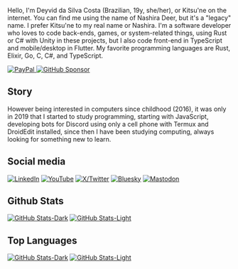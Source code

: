 Hello, I'm Deyvid da Silva Costa (Brazilian, 19y, she/her), or Kitsu'ne on the internet. You can find me using the name of Nashira Deer, but it's a "legacy" name. I prefer Kitsu'ne to my real name or Nashira. I'm a software developer who loves to code back-ends, games, or system-related things, using Rust or C# with Unity in these projects, but I also code front-end in TypeScript and mobile/desktop in Flutter. My favorite programming languages are Rust, Elixir, Go, C, C#, and TypeScript.

[![PayPal](https://img.shields.io/badge/Paypal-003087?style=for-the-badge&logo=paypal&logoColor=%23fff)
](https://www.paypal.com/donate/?business=QQGMTC3FQAJF6&no_recurring=0&item_name=Thanks+for+donating+for+me%2C+this+helps+me+a+lot+to+continue+developing+and+maintaining+my+projects.&currency_code=USD)
[![GitHub Sponsor](https://img.shields.io/badge/GitHub%20Sponsor-181717?style=for-the-badge&logo=github&logoColor=%23fff)
](https://github.com/sponsors/nashiradeer)

## Story

However being interested in computers since childhood (2016), it was only in 2019 that I started to study programming, starting with JavaScript, developing bots for Discord using only a cell phone with Termux and DroidEdit installed, since then I have been studying computing, always looking for something new to learn.

## Social media

[![LinkedIn](https://img.shields.io/badge/Linkedin-0077B5?style=for-the-badge&logo=linkedin&logoColor=white)](https://linkedin.com/in/nashiradeer)
[![YouTube](https://img.shields.io/badge/YouTube-FF0000?style=for-the-badge&logo=youtube&logoColor=white)](https://www.youtube.com/NashiraDeer)
[![X/Twitter](https://img.shields.io/badge/X%2FTwitter-000000?style=for-the-badge&logo=x&logoColor=white)](https://www.twitter.com/nashiradeer)
[![Bluesky](https://img.shields.io/badge/Bluesky-0285FF?style=for-the-badge&logo=bluesky&logoColor=white)](https://bsky.app/profile/nashiradeer.com)
[![Mastodon](https://img.shields.io/badge/Mastodon-6364FF?style=for-the-badge&logo=mastodon&logoColor=white)](https://mastodon.social/@nashiradeer)

## Github Stats

[![GitHub Stats-Dark](https://nashiradeer-github-readme-stats.vercel.app/api?username=nashiradeer&hide_title=true&theme=midnight-purple&show_icons=true&count_private=true#gh-dark-mode-only)](https://github.com/nashiradeer#gh-dark-mode-only)
[![GitHub Stats-Light](https://nashiradeer-github-readme-stats.vercel.app/api?username=nashiradeer&hide_title=true&theme=buefy&show_icons=true&count_private=true#gh-light-mode-only)](https://github.com/nashiradeer#gh-light-mode-only)

## Top Languages

[![GitHub Stats-Dark](https://nashiradeer-github-readme-stats.vercel.app/api/top-langs/?username=nashiradeer&hide_title=true&theme=midnight-purple&layout=donut&langs_count=10&size_weight=0.5&count_weight=0.5&hide=shaderlab,hlsl,cmake#gh-dark-mode-only)](https://github.com/nashiradeer#gh-dark-mode-only)
[![GitHub Stats-Light](https://nashiradeer-github-readme-stats.vercel.app/api/top-langs/?username=nashiradeer&hide_title=true&theme=buefy&layout=donut&langs_count=6&size_weight=0.5&count_weight=0.5&hide=shaderlab,hlsl,cmake#gh-light-mode-only)](https://github.com/nashiradeer#gh-light-mode-only)
